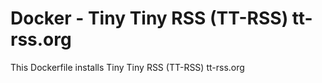 # Docker - Tiny Tiny RSS (TT-RSS) tt-rss.org

This Dockerfile installs Tiny Tiny RSS (TT-RSS) tt-rss.org
